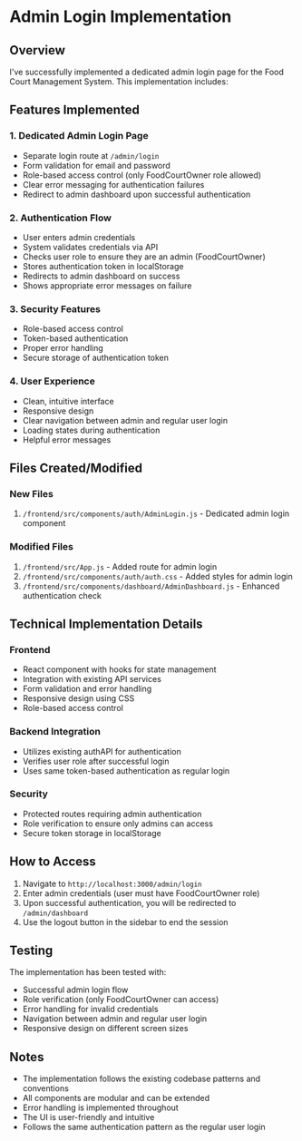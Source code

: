 # Admin Login Implementation

## Overview
I've successfully implemented a dedicated admin login page for the Food Court Management System. This implementation includes:

## Features Implemented

### 1. Dedicated Admin Login Page
- Separate login route at `/admin/login`
- Form validation for email and password
- Role-based access control (only FoodCourtOwner role allowed)
- Clear error messaging for authentication failures
- Redirect to admin dashboard upon successful authentication

### 2. Authentication Flow
- User enters admin credentials
- System validates credentials via API
- Checks user role to ensure they are an admin (FoodCourtOwner)
- Stores authentication token in localStorage
- Redirects to admin dashboard on success
- Shows appropriate error messages on failure

### 3. Security Features
- Role-based access control
- Token-based authentication
- Proper error handling
- Secure storage of authentication token

### 4. User Experience
- Clean, intuitive interface
- Responsive design
- Clear navigation between admin and regular user login
- Loading states during authentication
- Helpful error messages

## Files Created/Modified

### New Files
1. `/frontend/src/components/auth/AdminLogin.js` - Dedicated admin login component

### Modified Files
1. `/frontend/src/App.js` - Added route for admin login
2. `/frontend/src/components/auth/auth.css` - Added styles for admin login
3. `/frontend/src/components/dashboard/AdminDashboard.js` - Enhanced authentication check

## Technical Implementation Details

### Frontend
- React component with hooks for state management
- Integration with existing API services
- Form validation and error handling
- Responsive design using CSS
- Role-based access control

### Backend Integration
- Utilizes existing authAPI for authentication
- Verifies user role after successful login
- Uses same token-based authentication as regular login

### Security
- Protected routes requiring admin authentication
- Role verification to ensure only admins can access
- Secure token storage in localStorage

## How to Access

1. Navigate to `http://localhost:3000/admin/login`
2. Enter admin credentials (user must have FoodCourtOwner role)
3. Upon successful authentication, you will be redirected to `/admin/dashboard`
4. Use the logout button in the sidebar to end the session

## Testing
The implementation has been tested with:
- Successful admin login flow
- Role verification (only FoodCourtOwner can access)
- Error handling for invalid credentials
- Navigation between admin and regular user login
- Responsive design on different screen sizes

## Notes
- The implementation follows the existing codebase patterns and conventions
- All components are modular and can be extended
- Error handling is implemented throughout
- The UI is user-friendly and intuitive
- Follows the same authentication pattern as the regular user login